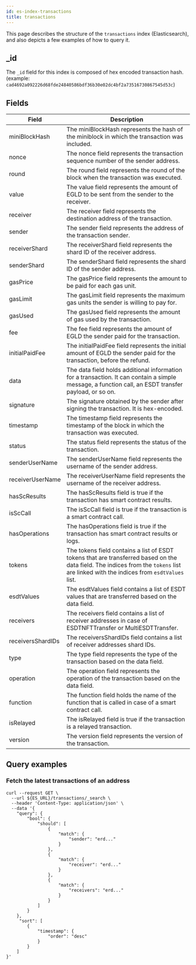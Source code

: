 ```yaml
---
id: es-index-transactions
title: transactions
---
```


[comment]: # (mx-abstract)

This page describes the structure of the `transactions` index (Elasticsearch), and also depicts a few examples of how to query it.

[comment]: # (mx-context-auto)

## _id

The `_id` field for this index is composed of hex encoded transaction hash.
(example: `cad4692a092226d68fde24840586bdf36b30e02dc4bf2a73516730867545d53c`)

[comment]: # (mx-context-auto)

## Fields

| Field             | Description                                                                                                                                                                           |
|-------------------|---------------------------------------------------------------------------------------------------------------------------------------------------------------------------------------|
| miniBlockHash     | The miniBlockHash represents the hash of the miniblock in which the transaction was included.                                                                                         |
| nonce             | The nonce field represents the transaction sequence number of the sender address.                                                                                                     |
| round             | The round field represents the round of the block when the transaction was executed.                                                                                                  |
| value             | The value field represents the amount of EGLD to be sent from the sender to the receiver.                                                                                             |
| receiver          | The receiver field represents the destination address of the transaction.                                                                                                             |
| sender            | The sender field represents the address of the transaction sender.                                                                                                                    |
| receiverShard     | The receiverShard field represents the shard ID of the receiver address.                                                                                                              |
| senderShard       | The senderShard field represents the shard ID of the sender address.                                                                                                                  |
| gasPrice          | The gasPrice field represents the amount to be paid for each gas unit.                                                                                                                |
| gasLimit          | The gasLimit field represents the maximum gas units the sender is willing to pay for.                                                                                                 |                                                                  |
| gasUsed           | The gasUsed field represents the amount of gas used by the transaction.                                                                                                               |
| fee               | The fee field represents the amount of EGLD the sender paid for the transaction.                                                                                                      |
| initialPaidFee    | The initialPaidFee field represents the initial amount of EGLD the sender paid for the transaction, before the refund.                                                                |
| data              | The data field holds additional information for a transaction. It can contain a simple message, a function call, an ESDT transfer payload, or so on.                                  |
| signature         | The signature obtained by the sender after signing the transaction. It is hex-encoded.                                                                                                |
| timestamp         | The timestamp field represents the timestamp of the block in which the transaction was executed.                                                                                      |
| status            | The status field represents the status of the transaction.                                                                                                                            |
| senderUserName    | The senderUserName field represents the username of the sender address.                                                                                                               |
| receiverUserName  | The receiverUserName field represents the username of the receiver address.                                                                                                           |
| hasScResults      | The hasScResults field is true if the transaction has smart contract results.                                                                                                         |
| isScCall          | The isScCall field is true if the transaction is a smart contract call.                                                                                                               |
| hasOperations     | The hasOperations field is true if the transaction has smart contract results or logs.                                                                                                |
| tokens            | The tokens field contains a list of ESDT tokens that are transferred based on the data field. The indices from the `tokens` list are linked with the indices from `esdtValues` list.  |
| esdtValues        | The esdtValues field contains a list of ESDT values that are transferred based on the data field.                                                                                     |
| receivers         | The receivers field contains a list of receiver addresses in case of ESDTNFTTransfer or MultiESDTTransfer.                                                                            |
| receiversShardIDs | The receiversShardIDs field contains a list of receiver addresses shard IDs.                                                                                                          |
| type              | The type field represents the type of the transaction based on the data field.                                                                                                        |
| operation         | The operation field represents the operation of the transaction based on the data field.                                                                                              |
| function          | The function field holds the name of the function that is called in case of a smart contract call.                                                                                    |
| isRelayed         | The isRelayed field is true if the transaction is a relayed transaction.                                                                                                              |
| version           | The version field represents the version of the transaction.                                                                                                                          |

[comment]: # (mx-context-auto)

## Query examples

[comment]: # (mx-context-auto)

### Fetch the latest transactions of an address

```
curl --request GET \
  --url ${ES_URL}/transactions/_search \
  --header 'Content-Type: application/json' \
  --data '{
	"query": {
		"bool": {
			"should": [
				{
					"match": {
						"sender": "erd..."
					}
				},
				{
					"match": {
						"receiver": "erd..."
					}
				},
				{
					"match": {
						"receivers": "erd..."
					}
				}
			]
		}
	},
	 "sort": [
        {
            "timestamp": {
                "order": "desc"
            }
        }
    ]
}'
```
